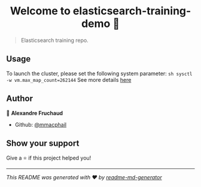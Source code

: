 <h1 align="center">Welcome to elasticsearch-training-demo 👋</h1>
<p>
</p>

> Elasticsearch training repo.

## Usage

To launch the cluster, please set the following system parameter: 
```sh sysctl -w vm.max_map_count=262144```
See more details [here](https://www.elastic.co/guide/en/elasticsearch/reference/current/docker.html)

## Author

👤 **Alexandre Fruchaud**

* Github: [@mmacphail](https://github.com/mmacphail)

## Show your support

Give a ⭐️ if this project helped you!

***
_This README was generated with ❤️ by [readme-md-generator](https://github.com/kefranabg/readme-md-generator)_
